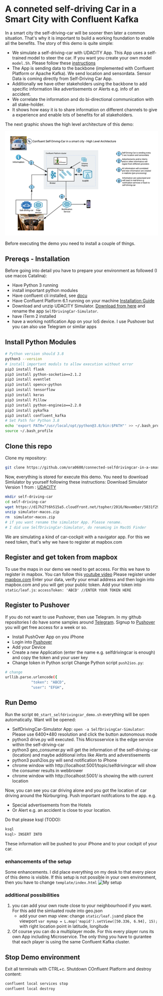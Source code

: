 # A conneted self-driving Car in a Smart City with Confluent Kafka
In a smart city the self-driving-car will be sooner then later a common situation. That's why it is important to build a working foundation to enable all the benefits.
The story of this demo is quite simple:
* We simulate a self-driving-car with UDACITY App. This App uses a self-trained model to steer the car. If you want you create your own model `model.5h`. Please follow these [instructions](createModel/Readme.md)
* The App is sending data to the backbone (implemented with Confluent Platform or Apache Kafka). We send location and sensordata. Sensor Data is coming directly from Self-Driving Car App.
* Additionally we have other stakeholders using the backbone to add specific information like advertisements or Alerts e.g. info of an accident. 
* We correlate the information and do bi-directional communication with all stake-holder.
* It shows how easy it is to share information on different channels to give a experience and enable lots of benefits for all stakeholders. 

The next graphic shows the high level architecture of this demo:

![Architecture](images/self-driving-car-demo-architecture.png)

Before executing the demo you need to install a couple of things.

## Prereqs - Installation
Before going into detail you have to prepare your environment as followed (I use macos Catalina):
* Have Python 3 running
* install important python modules
* Have confluent cli installed, see [docu](https://docs.confluent.io/confluent-cli/current/installing.html)
* Have Confluent Platform 6.1 running on your machine [Installation Guide](https://docs.confluent.io/platform/current/installation/installing_cp/zip-tar.html#prod-kafka-cli-install)
* Download and unzip UDACITY Simulator. [Download from here](https://github.com/udacity/self-driving-car-sim) and rename the app `SelfDrivingCar-Simulator`.
* have iTerm 2 installed
* have a working notification App on your IoS device. I use Pushover but you can also use Telegram or similar apps

## Install Python Modules
```bash
# Python version should 3.8
python3 --version
# install important moduls to allow execution without error
pip3 install flask
pip3 install python-socketio==2.1.2
pip3 install eventlet
pip3 install opencv-python
pip3 install tensorflow
pip3 install keras
pip3 install Pillow
pip3 install python-engineio==2.2.0
pip3 install pykafka
pip3 install confluent_kafka
# Set Path for Python 3.8
echo 'export PATH="/usr/local/opt/python@3.8/bin:$PATH"' >> ~/.bash_profile
source ~/.bash_profile
```
## Clone this repo
Clone my repository:
```bash
git clone https://github.com/ora0600/connected-selfdrivingcar-in-a-smartcity-with-Confluent-Kafka.git
```
Now, everything is stored for execute this demo.
You need to download Simlulator by yourself following these instructions:
Download Simulator Version 1 from : [UDACITY](https://github.com/udacity/self-driving-car-sim)
```bash
mkdir self-driving-car
cd self-driving-car
wget https://d17h27t6h515a5.cloudfront.net/topher/2016/November/5831f290_simulator-macos/simulator-macos.zip
unzip simulator-macos.zip 
rm  simulator-macos.zip 
# if you want rename the simulator App. Please rename.
# I did use SelfDrivingCar-Simulator, do renaming in MacOS Finder
```
We are simulating a kind of car-cockpit with a navigator app. For this we need token, that's why we have to register at mapbox.com

## Register and get token from mapbox
To use the maps in our demo we need to get access. For this we have to register in mapbox.
You can follow this [youtube video](https://www.youtube.com/watch?v=vD9Ic8KqEDw)
Please register under [mapbox.com](https://account.mapbox.com/auth/signin/?route-to=%22https://account.mapbox.com/access-tokens/%22)
Enter your data, verify your email address and then login into mapbox.com and you will get your public token.
Add your token into `static/leaf.js`: `accessToken: 'ABCD' //ENTER YOUR TOKEN HERE`

## Register to Pushover
If you do not want to use Pushover, then use Telegram. In my github repositories I do have some samples around [Telegram](https://github.com/ora0600/apache-kafka-as-a-service-by-confluent/tree/master/webinar1).
Signup to [Pushover](https://pushover.net/login) you will get free access for a week or so.
* Install PushOver App on you iPhone
* Login into [Pushover](https://pushover.net/login)
* Add your Device
* Create a new Application (enter the name e.g. selfdrivingcar is enough) and copy the token and your user key
* Change token in Python script
Change Python script `push2ios.py`:
```bash
# change 
urllib.parse.urlencode({
            "token": "ABCD",
            "user": "EFGH",
```

## Run Demo

Run the script `00_start_selfdrivingcar_demo.sh` everything will be open automatically.
Want will be opened:
*  SelfDrivingCar-Simulator App: `open -a SelfDrivingCar-Simulator`: Please use 6400*480 resolution and click the button autonomous mode
* python3 drive.py will executed. This Micrsoservice is the edge service within the self-driving-car
* python3 geo_consumer.py will get the information of the self-driving-car (location) and maybe additional infos like Alerts and adverstisements
* python3 push2ios.py will send notification to iPhone 
* chrome window with http://localhost:5001/topic/selfdrivingcar will show the consumer results in webbrower
* chrome window with http://localhost:5001/ is showing the with current location

Now, you can see you car driving alone and you got the location of car driving around the Nürburgring.
Push important notifcations to the app. e.g.
* Special advertisements from the Hotels
* Or Alert e.g. an accident is close to your location.

Do that please ksql (TODO):
```bash
ksql
ksql> INSERT INTO
```

These information will be pushed to your iPhone and to your cockpit of your car.

### enhancements of the setup
Some enhancements. I did place everything on my desk to that every piece of this demo is visible. If this setup is not possible in your own environment, then you have to change `template/index.html`
![My setup](images/my_setup.png)


### additional possibilities

1. you can add your own route close to your neighbourhood if you want. For this add the simluated route into geo.json
    * add your own map view: change `static/leaf.js`and place the viewport `var mymap = L.map('mapid').setView([50.336, 6.94], 15);` with right location point in latitude, longitude
2. Of course you can do a multiplayer mode. For this every player runs its own App including Microservice. The only thing you have to gurantee that each player is using the same Confluent Kafka cluster.

## Stop Demo environment

Exit all terminals with CTRL+c.
Shutdown COnfluent Platform and destroy content:
```bash
confluent local services stop
confluent local destroy
```